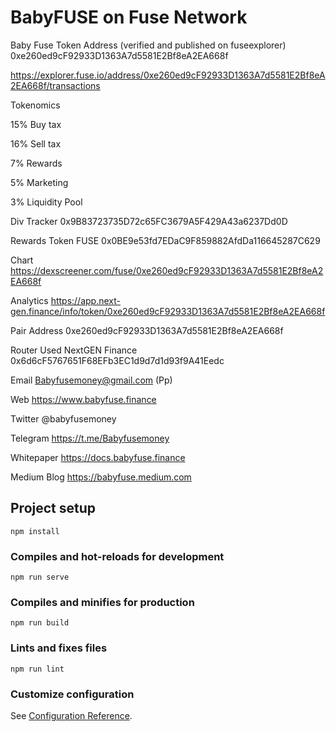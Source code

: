 # BabyFUSE on Fuse Network

Baby Fuse Token Address (verified and published on fuseexplorer) 
0xe260ed9cF92933D1363A7d5581E2Bf8eA2EA668f 

https://explorer.fuse.io/address/0xe260ed9cF92933D1363A7d5581E2Bf8eA2EA668f/transactions


Tokenomics

15% Buy tax

16% Sell tax

7% Rewards

5% Marketing

3% Liquidity Pool


Div Tracker 0x9B83723735D72c65FC3679A5F429A43a6237Dd0D

Rewards Token FUSE 0x0BE9e53fd7EDaC9F859882AfdDa116645287C629


Chart https://dexscreener.com/fuse/0xe260ed9cF92933D1363A7d5581E2Bf8eA2EA668f

Analytics https://app.next-gen.finance/info/token/0xe260ed9cF92933D1363A7d5581E2Bf8eA2EA668f


Pair Address 0xe260ed9cF92933D1363A7d5581E2Bf8eA2EA668f

Router Used NextGEN Finance 0x6d6cF5767651F68EFb3EC1d9d7d1d93f9A41Eedc



Email Babyfusemoney@gmail.com (Pp)

Web https://www.babyfuse.finance

Twitter @babyfusemoney

Telegram https://t.me/Babyfusemoney

Whitepaper https://docs.babyfuse.finance

Medium Blog https://babyfuse.medium.com







## Project setup
```
npm install
```

### Compiles and hot-reloads for development
```
npm run serve
```

### Compiles and minifies for production
```
npm run build
```

### Lints and fixes files
```
npm run lint
```

### Customize configuration
See [Configuration Reference](https://cli.vuejs.org/config/).
